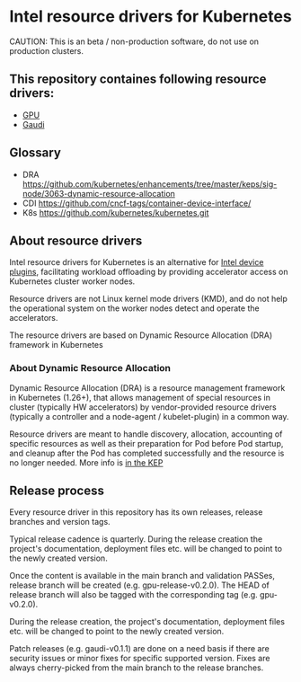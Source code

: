 # Intel resource drivers for Kubernetes

CAUTION: This is an beta / non-production software, do not use on production clusters.

## This repository containes following resource drivers:

- [GPU](doc/gpu/README.md)
- [Gaudi](doc/gaudi/README.md)

## Glossary

- DRA https://github.com/kubernetes/enhancements/tree/master/keps/sig-node/3063-dynamic-resource-allocation
- CDI https://github.com/cncf-tags/container-device-interface/
- K8s https://github.com/kubernetes/kubernetes.git

## About resource drivers

Intel resource drivers for Kubernetes is an alternative for
[Intel device plugins](https://github.com/intel/intel-device-plugins-for-kubernetes/),
facilitating workload offloading by providing accelerator access on Kubernetes cluster worker nodes.

Resource drivers are not Linux kernel mode drivers (KMD), and do not help the operational system on
the worker nodes detect and operate the accelerators.

The resource drivers are based on Dynamic Resource Allocation (DRA) framework in Kubernetes

### About Dynamic Resource Allocation

Dynamic Resource Allocation (DRA) is a resource management framework in Kubernetes (1.26+), that
allows management of special resources in cluster (typically HW accelerators) by vendor-provided
resource drivers (typically a controller and a node-agent / kubelet-plugin) in a common way.

Resource drivers are meant to handle discovery, allocation, accounting of specific resources as well
as their preparation for Pod before Pod startup, and cleanup after the Pod has completed successfully
and the resource is no longer needed. More info is
[in the KEP](https://github.com/kubernetes/enhancements/tree/master/keps/sig-node/3063-dynamic-resource-allocation)


## Release process

Every resource driver in this repository has its own releases, release branches and version tags.

Typical release cadence is quarterly. During the release creation the project's documentation,
deployment files etc. will be changed to point to the newly created version.

Once the content is available in the main branch and validation PASSes, release branch will be
created (e.g. gpu-release-v0.2.0). The HEAD of release branch will also be tagged with the corresponding
tag (e.g. gpu-v0.2.0).

During the release creation, the project's documentation, deployment files etc. will be changed to
point to the newly created version.

Patch releases (e.g. gaudi-v0.1.1) are done on a need basis if there are security issues or minor fixes
for specific supported version. Fixes are always cherry-picked from the main branch to the release
branches.
